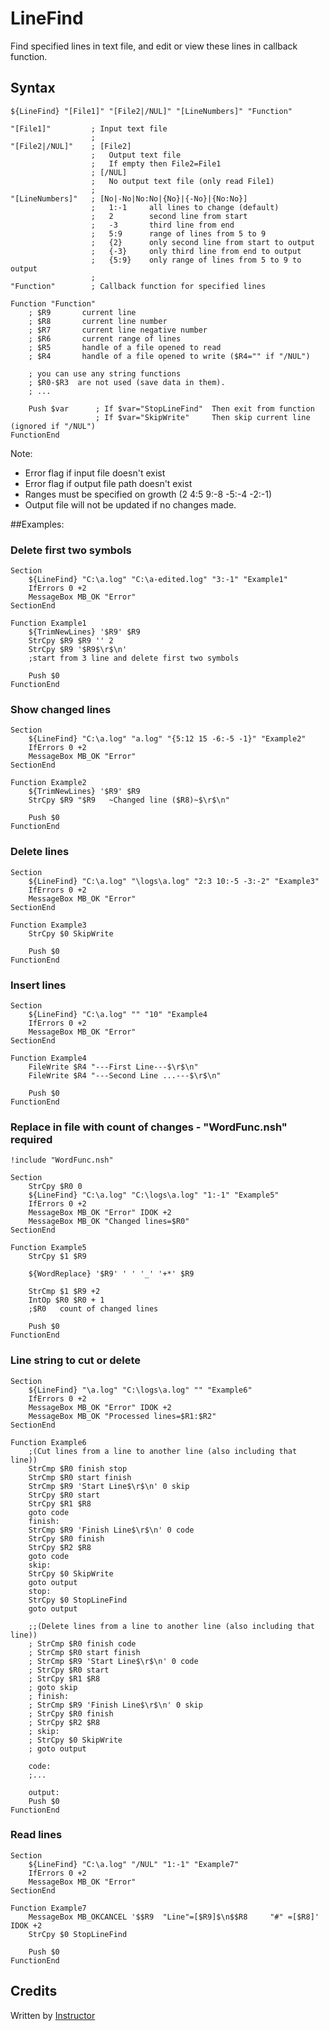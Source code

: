 # LineFind

Find specified lines in text file, and edit or view these lines in callback function.

## Syntax

	${LineFind} "[File1]" "[File2|/NUL]" "[LineNumbers]" "Function"

	"[File1]"         ; Input text file
	                  ;
	"[File2|/NUL]"    ; [File2]
	                  ;   Output text file
	                  ;   If empty then File2=File1
	                  ; [/NUL]
	                  ;   No output text file (only read File1)
	                  ;
	"[LineNumbers]"   ; [No|-No|No:No|{No}|{-No}|{No:No}]
	                  ;   1:-1     all lines to change (default)
	                  ;   2        second line from start
	                  ;   -3       third line from end
	                  ;   5:9      range of lines from 5 to 9
	                  ;   {2}      only second line from start to output
	                  ;   {-3}     only third line from end to output
	                  ;   {5:9}    only range of lines from 5 to 9 to output
	                  ;
	"Function"        ; Callback function for specified lines

	Function "Function"
		; $R9       current line
		; $R8       current line number
		; $R7       current line negative number
		; $R6       current range of lines
		; $R5       handle of a file opened to read
		; $R4       handle of a file opened to write ($R4="" if "/NUL")

		; you can use any string functions
		; $R0-$R3  are not used (save data in them).
		; ...

		Push $var      ; If $var="StopLineFind"  Then exit from function
		               ; If $var="SkipWrite"     Then skip current line (ignored if "/NUL")
	FunctionEnd

Note:

- Error flag if input file doesn't exist 
- Error flag if output file path doesn't exist 
- Ranges must be specified on growth (2 4:5 9:-8 -5:-4 -2:-1) 
- Output file will not be updated if no changes made.

##Examples: 

### Delete first two symbols

	Section
		${LineFind} "C:\a.log" "C:\a-edited.log" "3:-1" "Example1"
		IfErrors 0 +2
		MessageBox MB_OK "Error"
	SectionEnd

	Function Example1
		${TrimNewLines} '$R9' $R9
		StrCpy $R9 $R9 '' 2
		StrCpy $R9 '$R9$\r$\n'
		;start from 3 line and delete first two symbols

		Push $0
	FunctionEnd

### Show changed lines

	Section
		${LineFind} "C:\a.log" "a.log" "{5:12 15 -6:-5 -1}" "Example2"
		IfErrors 0 +2
		MessageBox MB_OK "Error"
	SectionEnd

	Function Example2
		${TrimNewLines} '$R9' $R9
		StrCpy $R9 "$R9   ~Changed line ($R8)~$\r$\n"

		Push $0
	FunctionEnd

### Delete lines

	Section
		${LineFind} "C:\a.log" "\logs\a.log" "2:3 10:-5 -3:-2" "Example3"
		IfErrors 0 +2
		MessageBox MB_OK "Error"
	SectionEnd

	Function Example3
		StrCpy $0 SkipWrite

		Push $0
	FunctionEnd

### Insert lines

	Section
		${LineFind} "C:\a.log" "" "10" "Example4
		IfErrors 0 +2
		MessageBox MB_OK "Error"
	SectionEnd

	Function Example4
		FileWrite $R4 "---First Line---$\r$\n"
		FileWrite $R4 "---Second Line ...---$\r$\n"

		Push $0
	FunctionEnd

### Replace in file with count of changes - "WordFunc.nsh" required

	!include "WordFunc.nsh"

	Section
		StrCpy $R0 0
		${LineFind} "C:\a.log" "C:\logs\a.log" "1:-1" "Example5"
		IfErrors 0 +2
		MessageBox MB_OK "Error" IDOK +2
		MessageBox MB_OK "Changed lines=$R0"
	SectionEnd

	Function Example5
		StrCpy $1 $R9

		${WordReplace} '$R9' ' ' '_' '+*' $R9

		StrCmp $1 $R9 +2
		IntOp $R0 $R0 + 1
		;$R0   count of changed lines

		Push $0
	FunctionEnd

### Line string to cut or delete

	Section
		${LineFind} "\a.log" "C:\logs\a.log" "" "Example6"
		IfErrors 0 +2
		MessageBox MB_OK "Error" IDOK +2
		MessageBox MB_OK "Processed lines=$R1:$R2"
	SectionEnd

	Function Example6
		;(Cut lines from a line to another line (also including that line))
		StrCmp $R0 finish stop
		StrCmp $R0 start finish
		StrCmp $R9 'Start Line$\r$\n' 0 skip
		StrCpy $R0 start
		StrCpy $R1 $R8
		goto code
		finish:
		StrCmp $R9 'Finish Line$\r$\n' 0 code
		StrCpy $R0 finish
		StrCpy $R2 $R8
		goto code
		skip:
		StrCpy $0 SkipWrite
		goto output
		stop:
		StrCpy $0 StopLineFind
		goto output

		;;(Delete lines from a line to another line (also including that line))
		; StrCmp $R0 finish code
		; StrCmp $R0 start finish
		; StrCmp $R9 'Start Line$\r$\n' 0 code
		; StrCpy $R0 start
		; StrCpy $R1 $R8
		; goto skip
		; finish:
		; StrCmp $R9 'Finish Line$\r$\n' 0 skip
		; StrCpy $R0 finish
		; StrCpy $R2 $R8
		; skip:
		; StrCpy $0 SkipWrite
		; goto output

		code:
		;...

		output:
		Push $0
	FunctionEnd

### Read lines

	Section
		${LineFind} "C:\a.log" "/NUL" "1:-1" "Example7"
		IfErrors 0 +2
		MessageBox MB_OK "Error"
	SectionEnd

	Function Example7
		MessageBox MB_OKCANCEL '$$R9  "Line"=[$R9]$\n$$R8     "#" =[$R8]' IDOK +2
		StrCpy $0 StopLineFind

		Push $0
	FunctionEnd

## Credits

Written by [Instructor][1]

[1]: http://nsis.sourceforge.net/User:Instructor